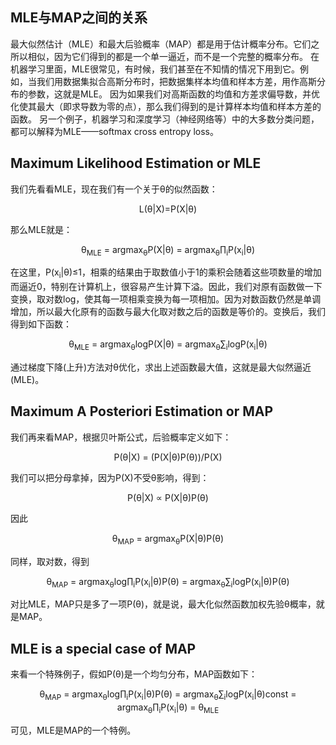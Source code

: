 
## MLE与MAP之间的关系    
最大似然估计（MLE）和最大后验概率（MAP）都是用于估计概率分布。它们之所以相似，因为它们得到的都是一个单一逼近，而不是一个完整的概率分布。
在机器学习里面，MLE很常见，有时候，我们甚至在不知情的情况下用到它。例如，当我们用数据集拟合高斯分布时，把数据集样本均值和样本方差，用作高斯分布的参数，这就是MLE。
因为如果我们对高斯函数的均值和方差求偏导数，并优化使其最大（即求导数为零的点），那么我们得到的是计算样本均值和样本方差的函数。
另一个例子，机器学习和深度学习（神经网络等）中的大多数分类问题，都可以解释为MLE——softmax cross entropy loss。

## Maximum Likelihood Estimation or MLE
我们先看看MLE，现在我们有一个关于θ的似然函数：
<p align="center">
L(θ|X)=P(X|θ)
</p>
那么MLE就是：  
<p align="center">
&theta;<sub>MLE</sub> = argmax<sub>&theta;</sub>P(X|θ) = argmax<sub>&theta;</sub>&prod;<sub>i</sub>P(x<sub>i</sub>|θ)
</p>
在这里，P(x<sub>i</sub>|θ)&le;1，相乘的结果由于取数值小于1的乘积会随着这些项数量的增加而逼近0，特别在计算机上，很容易产生计算下溢。因此，我们对原有函数做一下变换，取对数log，使其每一项相乘变换为每一项相加。因为对数函数仍然是单调增加，所以最大化原有的函数与最大化取对数之后的函数是等价的。变换后，我们得到如下函数：
<p align="center">
&theta;<sub>MLE</sub> = argmax<sub>&theta;</sub>logP(X|θ) = argmax<sub>&theta;</sub>&sum;<sub>i</sub>logP(x<sub>i</sub>|θ)
</p>
通过梯度下降(上升)方法对θ优化，求出上述函数最大值，这就是最大似然逼近(MLE)。

## Maximum A Posteriori Estimation or MAP
我们再来看MAP，根据贝叶斯公式，后验概率定义如下：
<p align="center">
P(θ|X) = (P(X|θ)P(θ))/P(X)
</p>
我们可以把分母拿掉，因为P(X)不受θ影响，得到：
<p align="center">
P(θ|X) ∝ P(X|θ)P(θ)
</p>
因此
<p align="center">
&theta;<sub>MAP</sub> = argmax<sub>&theta;</sub>P(X|θ)P(θ)
</p>
同样，取对数，得到
<p align="center">
&theta;<sub>MAP</sub> = argmax<sub>&theta;</sub>log&prod;<sub>i</sub>P(x<sub>i</sub>|θ)P(θ) = argmax<sub>&theta;</sub>&sum;<sub>i</sub>logP(x<sub>i</sub>|θ)P(θ)
</p>
对比MLE，MAP只是多了一项P(θ)，就是说，最大化似然函数加权先验θ概率，就是MAP。

## MLE is a special case of MAP
来看一个特殊例子，假如P(θ)是一个均匀分布，MAP函数如下：
<p align="center">
&theta;<sub>MAP</sub> = argmax<sub>&theta;</sub>log&prod;<sub>i</sub>P(x<sub>i</sub>|θ)P(θ) = argmax<sub>&theta;</sub>&sum;<sub>i</sub>logP(x<sub>i</sub>|θ)const = argmax<sub>&theta;</sub>&prod;<sub>i</sub>P(x<sub>i</sub>|θ) = &theta;<sub>MLE</sub>
</p>
可见，MLE是MAP的一个特例。
